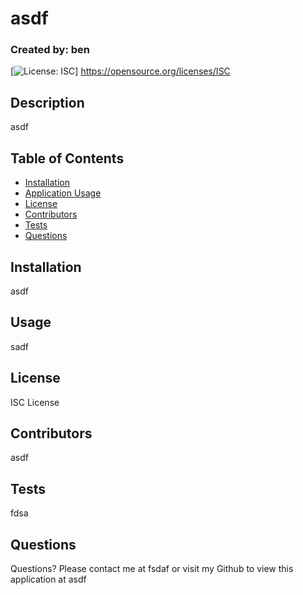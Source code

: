 # asdf
  ### Created by: ben

  [![License: ISC](https://img.shields.io/badge/License-ISC-blue.svg)]
  https://opensource.org/licenses/ISC
  

  ## Description
  asdf

  ## Table of Contents
  - [Installation](#installation)
  - [Application Usage](#usage)
  - [License](#license)
  - [Contributors](#contributors)
  - [Tests](#tests)
  - [Questions](#questions)

  ## Installation
  asdf

  ## Usage
  sadf

  ## License
  ISC License

  ## Contributors
  asdf

  ## Tests
  fdsa

  ## Questions
  Questions? Please contact me at fsdaf or visit my Github to view this application at asdf
